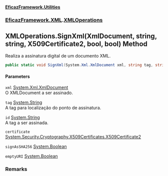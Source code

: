#### [EficazFramework.Utilities](EficazFrameworkUtilities.md 'EficazFramework Utilities')
### [EficazFramework.XML](EficazFrameworkUtilities.md#EficazFramework_XML 'EficazFramework.XML').[XMLOperations](XMLOperations.md 'EficazFramework.XML.XMLOperations')
## XMLOperations.SignXml(XmlDocument, string, string, X509Certificate2, bool, bool) Method
Realiza a assinatura digital de um documento XML.  
```csharp
public static void SignXml(System.Xml.XmlDocument xml, string tag, string id, System.Security.Cryptography.X509Certificates.X509Certificate2 certificate, bool signAsSHA256=false, bool emptyURI=false);
```
#### Parameters
<a name='EficazFramework_XML_XMLOperations_SignXml(System_Xml_XmlDocument_string_string_System_Security_Cryptography_X509Certificates_X509Certificate2_bool_bool)_xml'></a>
`xml` [System.Xml.XmlDocument](https://docs.microsoft.com/en-us/dotnet/api/System.Xml.XmlDocument 'System.Xml.XmlDocument')  
O XMLDocument a ser assinado.
  
<a name='EficazFramework_XML_XMLOperations_SignXml(System_Xml_XmlDocument_string_string_System_Security_Cryptography_X509Certificates_X509Certificate2_bool_bool)_tag'></a>
`tag` [System.String](https://docs.microsoft.com/en-us/dotnet/api/System.String 'System.String')  
A tag para localização do ponto de assinatura.
  
<a name='EficazFramework_XML_XMLOperations_SignXml(System_Xml_XmlDocument_string_string_System_Security_Cryptography_X509Certificates_X509Certificate2_bool_bool)_id'></a>
`id` [System.String](https://docs.microsoft.com/en-us/dotnet/api/System.String 'System.String')  
A tag a ser assinada.
  
<a name='EficazFramework_XML_XMLOperations_SignXml(System_Xml_XmlDocument_string_string_System_Security_Cryptography_X509Certificates_X509Certificate2_bool_bool)_certificate'></a>
`certificate` [System.Security.Cryptography.X509Certificates.X509Certificate2](https://docs.microsoft.com/en-us/dotnet/api/System.Security.Cryptography.X509Certificates.X509Certificate2 'System.Security.Cryptography.X509Certificates.X509Certificate2')  
  
<a name='EficazFramework_XML_XMLOperations_SignXml(System_Xml_XmlDocument_string_string_System_Security_Cryptography_X509Certificates_X509Certificate2_bool_bool)_signAsSHA256'></a>
`signAsSHA256` [System.Boolean](https://docs.microsoft.com/en-us/dotnet/api/System.Boolean 'System.Boolean')  
  
<a name='EficazFramework_XML_XMLOperations_SignXml(System_Xml_XmlDocument_string_string_System_Security_Cryptography_X509Certificates_X509Certificate2_bool_bool)_emptyURI'></a>
`emptyURI` [System.Boolean](https://docs.microsoft.com/en-us/dotnet/api/System.Boolean 'System.Boolean')  
  
### Remarks
